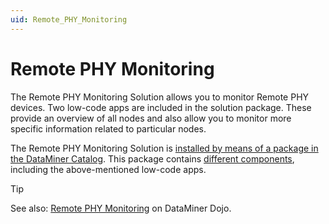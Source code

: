 ```yaml
---
uid: Remote_PHY_Monitoring
---
```


# Remote PHY Monitoring

The Remote PHY Monitoring Solution allows you to monitor Remote PHY devices. Two low-code apps are included in the solution package. These provide an overview of all nodes and also allow you to monitor more specific information related to particular nodes.

The Remote PHY Monitoring Solution is [installed by means of a package in the DataMiner Catalog](xref:Remote_PHY_Monitoring_Installation). This package contains [different components](xref:Remote_PHY_Monitoring_Components), including the above-mentioned low-code apps.

> [!TIP]
> See also: [Remote PHY Monitoring](https://community.dataminer.services/use-case/remote-phy-monitoring/) on DataMiner Dojo.
